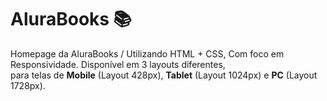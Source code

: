 # AluraBooks 📚
Homepage da AluraBooks / Utilizando HTML + CSS, Com foco em Responsividade. Disponível em 3 layouts diferentes, <br>para telas de <b>Mobile</b> (Layout 428px), <b>Tablet</b> (Layout 1024px) e <b>PC</b> (Layout 1728px).
